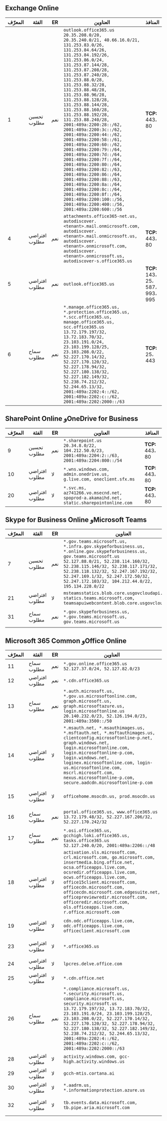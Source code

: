 <!--THIS FILE IS AUTOMATICALLY GENERATED. MANUAL CHANGES WILL BE OVERWRITTEN.-->
<!--Please contact the Office 365 Endpoints team with any questions.-->
<!--USGovGCCHigh endpoints version 2022060100-->
<!--File generated 2022-06-01 08:00:06.2025-->

## <a name="exchange-online"></a>Exchange Online

المعرّف | الفئة | ER | العناوين | المنافذ
-- | -------------------- | --- | ---------------------------------------------------------------------------------------------------------------------------------------------------------------------------------------------------------------------------------------------------------------------------------------------------------------------------------------------------------------------------------------------------------------------------------------------------------------------------------------------------------------------------------------------------------------------------------------------------------------------------------------------------------------------------------------------------------------------------------------------------------------------------------------------------------------------------------- | -------------------------------
1 | تحسين<BR>مطلوب | نعم | `outlook.office365.us`<BR>`20.35.208.0/20, 20.35.240.0/21, 40.66.16.0/21, 131.253.83.0/26, 131.253.84.64/26, 131.253.84.192/26, 131.253.86.0/24, 131.253.87.144/28, 131.253.87.208/28, 131.253.87.240/28, 131.253.88.0/28, 131.253.88.32/28, 131.253.88.48/28, 131.253.88.96/28, 131.253.88.128/28, 131.253.88.144/28, 131.253.88.160/28, 131.253.88.192/28, 131.253.88.240/28, 2001:489a:2200:28::/62, 2001:489a:2200:3c::/62, 2001:489a:2200:44::/62, 2001:489a:2200:58::/61, 2001:489a:2200:60::/62, 2001:489a:2200:79::/64, 2001:489a:2200:7d::/64, 2001:489a:2200:7f::/64, 2001:489a:2200:80::/64, 2001:489a:2200:82::/63, 2001:489a:2200:86::/64, 2001:489a:2200:88::/63, 2001:489a:2200:8a::/64, 2001:489a:2200:8c::/64, 2001:489a:2200:8f::/64, 2001:489a:2200:100::/56, 2001:489a:2200:400::/56, 2001:489a:2200:600::/56` | **TCP:** 443، 80
4 | افتراضي<BR>مطلوب | نعم | `attachments.office365-net.us, autodiscover.<tenant>.mail.onmicrosoft.com, autodiscover.<tenant>.mail.onmicrosoft.us, autodiscover.<tenant>.onmicrosoft.com, autodiscover.<tenant>.onmicrosoft.us, autodiscover-s.office365.us` | **TCP:** 443، 80
5 | افتراضي<BR>مطلوب | نعم | `outlook.office365.us` | **TCP:** 143، 25، 587، 993، 995
6 | سماح<BR>مطلوب | نعم | `*.manage.office365.us, *.protection.office365.us, *.scc.office365.us, manage.office365.us, scc.office365.us`<BR>`13.72.179.197/32, 13.72.183.70/32, 23.103.191.0/24, 23.103.199.128/25, 23.103.208.0/22, 52.227.170.14/32, 52.227.170.120/32, 52.227.178.94/32, 52.227.180.138/32, 52.227.182.149/32, 52.238.74.212/32, 52.244.65.13/32, 2001:489a:2202:4::/62, 2001:489a:2202:c::/62, 2001:489a:2202:2000::/63` | **TCP:** 25، 443

## <a name="sharepoint-online-and-onedrive-for-business"></a>SharePoint Online وOneDrive for Business

المعرّف | الفئة | ER | العناوين | المنافذ
-- | -------------------- | --- | ---------------------------------------------------------------------------------------------------- | ----------------
9 | تحسين<BR>مطلوب | نعم | `*.sharepoint.us`<BR>`20.34.8.0/22, 104.212.50.0/23, 2001:489a:2204:2::/63, 2001:489a:2204:800::/54` | **TCP:** 443، 80
10 | افتراضي<BR>مطلوب | لا | `*.wns.windows.com, admin.onedrive.us, g.live.com, oneclient.sfx.ms` | **TCP:** 443، 80
20 | افتراضي<BR>مطلوب | لا | `*.svc.ms, az741266.vo.msecnd.net, spoprod-a.akamaihd.net, static.sharepointonline.com` | **TCP:** 443، 80

## <a name="skype-for-business-online-and-microsoft-teams"></a>Skype for Business Online وMicrosoft Teams

المعرّف | الفئة | ER | العناوين | المنافذ
-- | -------------------- | --- | --------------------------------------------------------------------------------------------------------------------------------------------------------------------------------------------------------------------------------------------------------------------------------------------------------------------------------- | ---------------------------------------------------
7 | تحسين<BR>مطلوب | نعم | `*.gov.teams.microsoft.us, *.infra.gov.skypeforbusiness.us, *.online.gov.skypeforbusiness.us, gov.teams.microsoft.us`<BR>`52.127.88.0/21, 52.238.114.160/32, 52.238.115.146/32, 52.238.117.171/32, 52.238.118.132/32, 52.247.167.192/32, 52.247.169.1/32, 52.247.172.50/32, 52.247.172.103/32, 104.212.44.0/22, 195.134.228.0/22` | **TCP:** 443، 80<BR>**UDP:** 3478، 3479، 3480، 3481
21 | افتراضي<BR>مطلوب | لا | `msteamsstatics.blob.core.usgovcloudapi.net, statics.teams.microsoft.com, teamsapuiwebcontent.blob.core.usgovcloudapi.net` | **TCP:** 443
31 | سماح<BR>مطلوب | نعم | `*.gov.skypeforbusiness.us, *.gov.teams.microsoft.us, gov.teams.microsoft.us` | **TCP:**  443، 80

## <a name="microsoft-365-common-and-office-online"></a>Microsoft 365 Common وOffice Online

المعرّف | الفئة | ER | العناوين | المنافذ
-- | ------------------- | --- | -------------------------------------------------------------------------------------------------------------------------------------------------------------------------------------------------------------------------------------------------------------------------------------------------------------------------------------------------------------------------------------------------------- | ----------------
11 | سماح<BR>مطلوب | نعم | `*.gov.online.office365.us`<BR>`52.127.37.0/24, 52.127.82.0/23` | **TCP:** 443
12 | افتراضي<BR>مطلوب | نعم | `*.cdn.office365.us` | **TCP:** 443
13 | سماح<BR>مطلوب | نعم | `*.auth.microsoft.us, *.gov.us.microsoftonline.com, graph.microsoft.us, graph.microsoftazure.us, login.microsoftonline.us`<BR>`20.140.232.0/23, 52.126.194.0/23, 2001:489a:3500::/50` | **TCP:** 443
14 | افتراضي<BR>مطلوب | لا | `*.msauth.net, *.msauthimages.us, *.msftauth.net, *.msftauthimages.us, clientconfig.microsoftonline-p.net, graph.windows.net, login.microsoftonline.com, login.microsoftonline-p.com, login.windows.net, loginex.microsoftonline.com, login-us.microsoftonline.com, mscrl.microsoft.com, nexus.microsoftonline-p.com, secure.aadcdn.microsoftonline-p.com` | **TCP:** 443
15 | افتراضي<BR>مطلوب | لا | `officehome.msocdn.us, prod.msocdn.us` | **TCP:** 443، 80
16 | سماح<BR>مطلوب | نعم | `portal.office365.us, www.office365.us`<BR>`13.72.179.48/32, 52.227.167.206/32, 52.227.170.242/32` | **TCP:** 443، 80
17 | سماح<BR>مطلوب | نعم | `*.osi.office365.us, gcchigh.loki.office365.us, tasks.office365.us`<BR>`52.127.240.0/20, 2001:489a:2206::/48` | **TCP:** 443
18 | افتراضي<BR>مطلوب | لا | `activation.sls.microsoft.com, crl.microsoft.com, go.microsoft.com, insertmedia.bing.office.net, ocsa.officeapps.live.com, ocsredir.officeapps.live.com, ocws.officeapps.live.com, office15client.microsoft.com, officecdn.microsoft.com, officecdn.microsoft.com.edgesuite.net, officepreviewredir.microsoft.com, officeredir.microsoft.com, ols.officeapps.live.com, r.office.microsoft.com` | **TCP:** 443، 80
19 | افتراضي<BR>مطلوب | لا | `cdn.odc.officeapps.live.com, odc.officeapps.live.com, officeclient.microsoft.com` | **TCP:** 443، 80
23 | افتراضي<BR>مطلوب | لا | `*.office365.us` | **TCP:** 443، 80
24 | افتراضي<BR>مطلوب | لا | `lpcres.delve.office.com` | **TCP:** 443
25 | افتراضي<BR>مطلوب | لا | `*.cdn.office.net` | **TCP:** 443
26 | سماح<BR>مطلوب | نعم | `*.compliance.microsoft.us, *.security.microsoft.us, compliance.microsoft.us, security.microsoft.us`<BR>`13.72.179.197/32, 13.72.183.70/32, 23.103.191.0/24, 23.103.199.128/25, 23.103.208.0/22, 52.227.170.14/32, 52.227.170.120/32, 52.227.178.94/32, 52.227.180.138/32, 52.227.182.149/32, 52.238.74.212/32, 52.244.65.13/32, 2001:489a:2202:4::/62, 2001:489a:2202:c::/62, 2001:489a:2202:2000::/63` | **TCP:** 443، 80
28 | افتراضي<BR>مطلوب | لا | `activity.windows.com, gcc-high.activity.windows.us` | **TCP:** 443
29 | افتراضي<BR>مطلوب | لا | `gcch-mtis.cortana.ai` | **TCP:** 443
30 | افتراضي<BR>مطلوب | لا | `*.aadrm.us, *.informationprotection.azure.us` | **TCP:** 443
32 | افتراضي<BR>مطلوب | لا | `tb.events.data.microsoft.com, tb.pipe.aria.microsoft.com` | **TCP:** 443، 80
